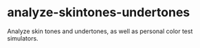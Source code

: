 # analyze-skintones-undertones
Analyze skin tones and undertones, as well as personal color test simulators.
